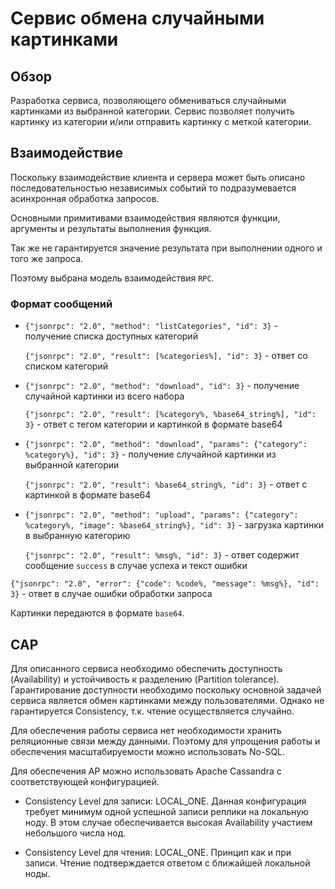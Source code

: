 # Сервис обмена случайными картинками

## Обзор

Разработка сервиса, позволяющего обмениваться случайными картинками из выбранной категории.
Сервис позволяет получить картинку из категории и/или отправить картинку с меткой категории.

## Взаимодействие

Поскольку взаимодействие клиента и сервера может быть описано последовательностью
независимых событий то подразумевается асинхронная обработка запросов.

Основными примитивами взаимодействия являются функции, аргументы и результаты выполнения функция.

Так же не гарантируется значение результата при выполнении одного и того же запроса.

Поэтому выбрана модель взаимодействия `RPC`.

### Формат сообщений

 * `{"jsonrpc": "2.0", "method": "listCategories", "id": 3}` - получение списка доступных категорий
   
   `{"jsonrpc": "2.0", "result": [%categories%], "id": 3}` - ответ со списком категорий
   

 * `{"jsonrpc": "2.0", "method": "download", "id": 3}` - получение случайной картинки из всего набора
   
   `{"jsonrpc": "2.0", "result": [%category%, %base64_string%], "id": 3}` - ответ с тегом категории и картинкой в формате base64
   

 * `{"jsonrpc": "2.0", "method": "download", "params": {"category": %category%}, "id": 3}` - получение случайной картинки из выбранной категории
   
   `{"jsonrpc": "2.0", "result": %base64_string%, "id": 3}` - ответ с картинкой в формате base64
   

 * `{"jsonrpc": "2.0", "method": "upload", "params": {"category": %category%, "image": %base64_string%}, "id": 3}` - загрузка картинки в выбранную категорию
   
   `{"jsonrpc": "2.0", "result": %msg%, "id": 3}` - ответ содержит сообщение `success` в случае успеха и текст ошибки


`{"jsonrpc": "2.0", "error": {"code": %code%, "message": %msg%}, "id": 3}` - ответ в случае ошибки обработки запроса
 
 Картинки передаются в формате `base64`.

## CAP
Для описанного сервиса необходимо обеспечить доступность (Availability) и устойчивость к разделению
(Partition tolerance). Гарантирование доступности необходимо поскольку основной задачей сервиса является
обмен картинками между пользователями. Однако не гарантируется Сonsistency, т.к. чтение осуществляется случайно.

Для обеспечения работы сервиса нет необходимости хранить реляционные связи между данными. Поэтому для упрощения работы и
обеспечения масштабируемости можно использовать No-SQL.

Для обеспечения AP можно использовать Apache Cassandra с соответствующей конфигурацией.
* Consistency Level для записи: LOCAL_ONE. Данная конфигурация требует минимум одной успешной
записи реплики на локальную ноду. В этом случае обеспечивается высокая Availability участием небольшого числа нод.

* Consistency Level для чтения: LOCAL_ONE. Принцип как и при записи. Чтение подтверждается
ответом с ближайшей локальной ноды.
